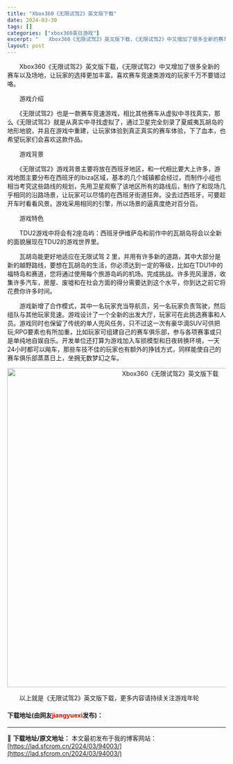```yaml
---
title: "Xbox360《无限试驾2》英文版下载"
date: 2024-03-30
tags: []
categories: ["xbox360英日游戏"]
excerpt: "　　Xbox360《无限试驾2》英文版下载，《无限试驾2》中又增加了很多全新的赛车以及场地，让玩家的选择更加丰富。喜欢赛车竞速类游戏的玩家千万不要错过咯。 　　游戏介绍 　　《无限试驾2》也是一款赛车竞速游戏，相比其他赛车从虚拟中寻找真实，那么《无限试驾2》就是从真实中寻找虚拟了，通过卫星完全刻录了&hellip;"
layout: post
---
```


 <p>　　Xbox360《无限试驾2》英文版下载，《无限试驾2》中又增加了很多全新的赛车以及场地，让玩家的选择更加丰富。喜欢赛车竞速类游戏的玩家千万不要错过咯。</p> <p>　　游戏介绍</p> <p>　　《无限试驾2》也是一款赛车竞速游戏，相比其他赛车从虚拟中寻找真实，那么《无限试驾2》就是从真实中寻找虚拟了，通过卫星完全刻录了夏威夷瓦胡岛的地形地貌，并且在游戏中重建，让玩家体验到真正真实的赛车体验，下了血本，也希望玩家们会喜欢这款作品。</p> <p>　　游戏背景</p> <p>　　《无限试驾2》游戏背景主要将放在西班牙地区，和一代相比要大上许多，游戏地图主要分布在西班牙的Ibiza区域，基本的几个城镇都会经过，而制作小组也相当考究这些路线的规划，先用卫星观察了该地区所有的路线后，制作了和现场几乎相同的沿路场景，让玩家可以尽情的在西班牙街道狂奔。没去过西班牙，可要趁开车时看看风景。游戏采用相同的引擎，所以场景的逼真度绝对百分百。</p> <p>　　游戏特色</p> <p>　　TDU2游戏中将会有2座岛屿：西班牙伊维萨岛和前作中的瓦胡岛将会以全新的面貌展现在TDU2的游戏世界里。</p> <p>　　瓦胡岛能更好地适应在无限试驾 2 里，并用有许多新的道路，其中大部分是新的越野路线，要想在瓦胡岛的生活，你必须达到一定的等级，比如在TDU1中的福特岛和赛道，您将通过使用每个旅游岛屿的机场。完成挑战。许多兜风漫游，收集许多汽车，房屋、废墟和在社会方面的得分需要达到这个水平，你到达之前它将花费你许多时间。</p> <p>　　游戏新增了合作模式，其中一名玩家充当导航员，另一名玩家负责驾驶，然后组队与其他玩家竞速。游戏设计了一个全新的出发大厅，玩家可在此挑选赛事和人员。游戏同时也保留了传统的单人兜风任务，只不过这一次有豪华滴SUV可供把玩;RPG要素也有所加重，比如玩家可组建自己的赛车俱乐部，参与各项赛事或只是单纯地自娱自乐。开发单位还打算为游戏加入车损模型和日夜转换环境，一天24小时都可以飚车，那些车技不佳的玩家也有额外的挣钱方式，同样能使自己的赛车俱乐部蒸蒸日上，坐拥无数梦幻之车。</p> <p align="center"><img align="" border="0" src="https://lad.sfcrom.cn/wp-content/uploads/2024/03/20240330_6607d429567cf.jpg" width="736" alt="Xbox360《无限试驾2》英文版下载" /></p> <p>　　以上就是《无限试驾2》英文版下载，更多内容请持续关注游戏年轮</p> <p><h4>下载地址(由网友<font color="red">jiangyuexi</font>发布)：</h4></p> 

---
📖 **下载地址/原文地址：** 本文最初发布于我的博客网站：[https://lad.sfcrom.cn/2024/03/94003/](https://lad.sfcrom.cn/2024/03/94003/)
